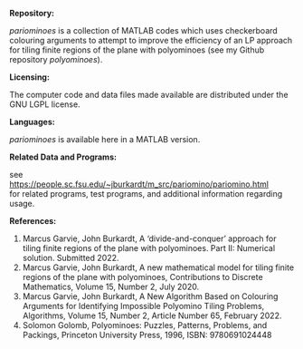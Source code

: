 <b>Repository:</b>

<em>pariominoes</em> is a collection of MATLAB codes which uses checkerboard colouring arguments to attempt to improve the efficiency of an LP approach for tiling finite regions of the plane with polyominoes (see my Github repository <em>polyominoes</em>).

<b>Licensing:</b>

The computer code and data files made available are distributed under the GNU LGPL license.

<b>Languages:</b>

<em>pariominoes</em> is available here in a MATLAB version.

<b>Related Data and Programs:</b>

see <br>https://people.sc.fsu.edu/~jburkardt/m_src/pariomino/pariomino.html
<br>for related programs, test programs, and additional information regarding usage.

<b>References:</b>

<ol>
<li>Marcus Garvie, John Burkardt,
A ‘divide-and-conquer’ approach for tiling finite regions of
the plane with polyominoes. Part II: Numerical solution.
Submitted 2022. </li>
  
<li>Marcus Garvie, John Burkardt,
A new mathematical model for tiling finite regions of the plane with polyominoes,
Contributions to Discrete Mathematics,
Volume 15, Number 2, July 2020.</li>
  
<li>Marcus Garvie, John Burkardt,
A New Algorithm Based on Colouring Arguments for Identifying Impossible Polyomino Tiling Problems,
Algorithms, Volume 15, Number 2, Article Number 65, February 2022.</li>

<li>Solomon Golomb,
Polyominoes: Puzzles, Patterns, Problems, and Packings,
Princeton University Press, 1996,
ISBN: 9780691024448</li>
</ol>
